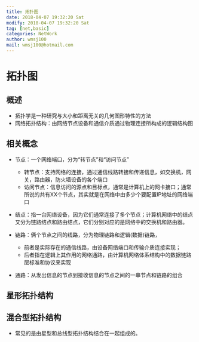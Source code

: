 ```yaml
---
title: 拓扑图
date: 2018-04-07 19:32:20 Sat
modify: 2018-04-07 19:32:20 Sat
tag: [net,basic]
categories: NetWork
author: wmsj100
mail: wmsj100@hotmail.com
---
```


# 拓扑图

## 概述
- 拓扑学是一种研究与大小和距离无关的几何图形特性的方法
- 网络拓扑结构：由网络节点设备和通信介质通过物理连接所构成的逻辑结构图

## 相关概念
- 节点：一个网络端口，分为“转节点”和“访问节点”
	- 转节点：支持网络的连接，通过通信线路转接和传递信息，如交换机，网关，路由器，防火墙设备的各个端口
	- 访问节点：信息访问的源点和目标点，通常是计算机上的网卡接口；通常所说的共有XX个节点，其实就是在网络中由多少个要配置IP地址的网络端口

- 结点：指一台网络设备，因为它们通常连接了多个节点；计算机网络中的结点又分为链路结点和路由结点，它们分别对应的是网络中的交换机和路由器。

- 链路：俩个节点之间的线路，分为物理链路和逻辑(数据)链路，
	- 前者是实际存在的通信线路，由设备网络端口和传输介质连接实现；
	- 后者指在逻辑上其作用的网络通路，由计算机网络体系结构中的数据链路层标准和协议来实现

- 通路：从发出信息的节点到接收信息的节点之间的一串节点和链路的组合

## 星形拓扑结构

## 混合型拓扑结构
- 常见的是由星型和总线型拓扑结构结合在一起组成的。
